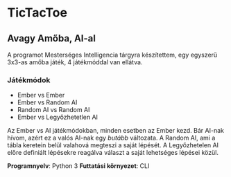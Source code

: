 # TicTacToe

## Avagy Amőba, AI-al
A programot Mesterséges Intelligencia tárgyra készítettem, egy egyszerű 3x3-as amőba játék, 4 játékmóddal van ellátva.

### Játékmódok
- Ember vs Ember
- Ember vs Random AI
- Random AI vs Random AI
- Ember vs Legyőzhetetlen AI

Az Ember vs AI játékmódokban, minden esetben az Ember kezd. 
Bár AI-nak hívom, azért ez a valós AI-nak egy *butább* változata.
A Random AI, ami a tábla keretein belül valahová megteszi a saját lépését.
A Legyőzhetelen AI előre definiált lépésekre reagálva választ a saját lehetséges lépései közül.

**Programnyelv**: Python 3
**Futtatási környezet**: CLI
